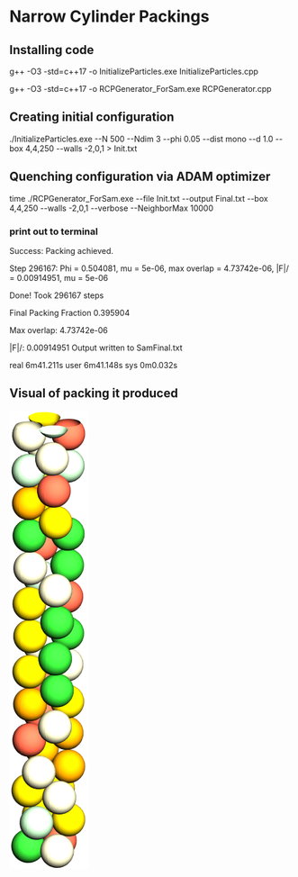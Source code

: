 # Narrow Cylinder Packings

## Installing code
g++ -O3 -std=c++17 -o InitializeParticles.exe InitializeParticles.cpp

g++ -O3 -std=c++17 -o RCPGenerator_ForSam.exe RCPGenerator.cpp

## Creating initial configuration
./InitializeParticles.exe   --N 500   --Ndim 3   --phi 0.05   --dist mono   --d 1.0   --box 4,4,250   --walls -2,0,1   > Init.txt


## Quenching configuration via ADAM optimizer
time ./RCPGenerator_ForSam.exe --file Init.txt --output Final.txt --box 4,4,250 --walls -2,0,1 --verbose --NeighborMax 10000

### print out to terminal
Success: Packing achieved.

Step 296167: Phi = 0.504081, mu = 5e-06, max overlap = 4.73742e-06, |F|/<F> = 0.00914951, mu = 5e-06

Done! Took 296167 steps

Final Packing Fraction 0.395904

Max overlap: 4.73742e-06

|F|/<F>: 0.00914951
Output written to SamFinal.txt

real    6m41.211s
user    6m41.148s
sys     0m0.032s

## Visual of packing it produced
![Ex1](Packing.bmp)

